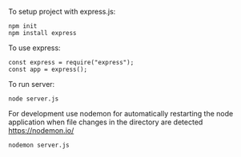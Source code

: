 To setup project with express.js:
```
npm init
npm install express
```

To use express:
```
const express = require("express");
const app = express();
```


To run server:
```
node server.js
```

For development use nodemon for automatically restarting the node application when file changes in the directory are detected
https://nodemon.io/
```
nodemon server.js
```



